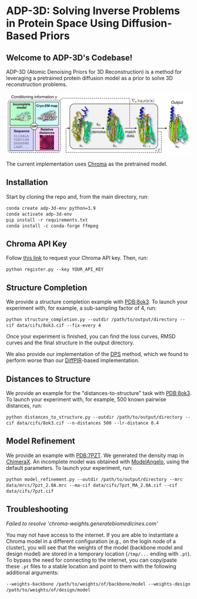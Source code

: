 # ADP-3D: Solving Inverse Problems in Protein Space Using Diffusion-Based Priors

## Welcome to ADP-3D's Codebase!

ADP-3D (Atomic Denoising Priors for 3D Reconstruction) is a method for leveraging a pretrained protein diffusion model as a prior to solve 3D reconstruction problems.

![method](images/method_white.png)

The current implementation uses [Chroma](https://generatebiomedicines.com/chroma) as the pretrained model.

## Installation

Start by cloning the repo and, from the main directory, run:
```
conda create adp-3d-env python=3.9
conda activate adp-3d-env
pip install -r requirements.txt
conda install -c conda-forge ffmpeg
```

## Chroma API Key

Follow [this link](https://chroma-weights.generatebiomedicines.com/) to request your Chroma API key. Then, run:
```
python register.py --key YOUR_API_KEY
```

## Structure Completion

We provide a structure completion example with [PDB:8ok3](https://www.rcsb.org/structure/8OK3). To launch your experiment with, for example, a sub-sampling factor of 4, run:
```
python structure_completion.py --outdir /path/to/output/directory --cif data/cifs/8ok3.cif --fix-every 4
```

Once your experiment is finished, you can find the loss curves, RMSD curves and the final structure in the output directory.

We also provide our implementation of the [DPS](https://openreview.net/forum?id=OnD9zGAGT0k) method, which we found to perform worse than our [DiffPIR](https://yuanzhi-zhu.github.io/DiffPIR/)-based implementation.

## Distances to Structure

We provide an example for the "distances-to-structure" task with [PDB:8ok3](https://www.rcsb.org/structure/8OK3). To launch your experiment with, for example, 500 known pairwise distances, run:
```
python distances_to_structure.py --outdir /path/to/output/directory --cif data/cifs/8ok3.cif --n-distances 500 --lr-distance 0.4
```

## Model Refinement

We provide an example with [PDB:7PZT](https://www.rcsb.org/structure/7PZT). We generated the density map in [ChimeraX](https://www.cgl.ucsf.edu/chimerax/). An incomplete model was obtained with [ModelAngelo](https://github.com/3dem/model-angelo), using the default parameters. To launch your experiment, run:
```
python model_refinement.py --outdir /path/to/output/directory --mrc data/mrcs/7pzt_2.0A.mrc --ma-cif data/cifs/7pzt_MA_2.0A.cif --cif data/cifs/7pzt.cif
```

## Troubleshooting

*Failed to resolve 'chroma-weights.generatebiomedicines.com'*

You may not have access to the internet. If you are able to instantiate a Chroma model in a different configuration (e.g., on the login node of a cluster), you will see that the weights of the model (backbone model and design model) are stored in a temporary location (`/tmp/...` ending with `.pt`). To bypass the need for connecting to the internet, you can copy/paste these `.pt` files to a stable location and point to them with the following additional arguments:
```
--weights-backbone /path/to/weights/of/backbone/model --weights-design /path/to/weights/of/design/model
```
